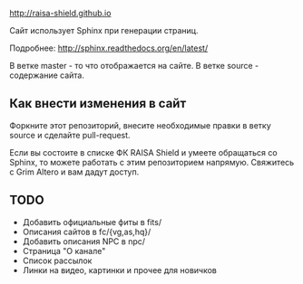 http://raisa-shield.github.io

Сайт использует Sphinx при генерации страниц.

Подробнее: http://sphinx.readthedocs.org/en/latest/

В ветке master - то что отображается на сайте.
В ветке source - содержание сайта.

Как внести изменения в сайт
---------------------------

Форкните этот репозиторий, внесите необходимые правки в ветку source и
сделайте pull-request.

Если вы состоите в списке ФК RAISA Shield и умеете обращаться со Sphinx, то
можете работать с этим репозиторием напрямую. Свяжитесь с Grim Altero и вам
дадут доступ.

TODO
----

* Добавить официальные фиты в fits/
* Описания сайтов в fc/{vg,as,hq}/
* Добавить описания NPC в npc/
* Страница "О канале"
* Список рассылок
* Линки на видео, картинки и прочее для новичков
